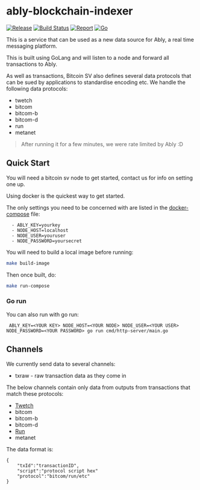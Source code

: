 # ably-blockchain-indexer

[![Release](https://img.shields.io/github/release-pre/nch-bowstave/nchain-ably.svg?logo=github&style=flat&v=1)](https://github.com/nch-bowstave/nchain-ably/releases)
[![Build Status](https://github.com/nch-bowstave/nchain-ably/actions/workflows/build.yml/badge.svg)](https://github.com/nch-bowstave/nchain-ably/actions/workflows/build.yml)
[![Report](https://goreportcard.com/badge/github.com/nch-bowstave/nchain-ably?style=flat&v=1)](https://goreportcard.com/report/github.com/nch-bowstave/nchain-ably)
[![Go](https://img.shields.io/github/go-mod/go-version/nch-bowstave/nchain-ably?v=1)](https://golang.org/)

This is a service that can be used as a new data source for Ably, a real time messaging platform.

This is built using GoLang and will listen to a node and forward all transactions to Ably.

As well as transactions, Bitcoin SV also defines several data protocols that can be sued by applications to 
standardise encoding etc. We handle the following data protocols:

- twetch
- bitcom
- bitcom-b
- bitcom-d
- run
- metanet

> After running it for a few minutes, we were rate limited by Ably :D

## Quick Start

You will need a bitcoin sv node to get started, contact us for info on setting one up.

Using docker is the quickest way to get started.

The only settings you need to be concerned with are listed in the [docker-compose](docker-compose.yml) file:

      - ABLY_KEY=yourkey
      - NODE_HOST=localhost
      - NODE_USER=youruser
      - NODE_PASSWORD=yoursecret

You will need to build a local image before running:

```bash
make build-image
```

Then once built, do:

```bash
make run-compose
```

### Go run

You can also run with go run:

```shell
 ABLY_KEY=<YOUR KEY> NODE_HOST=<YOUR NODE> NODE_USER=<YOUR USER> NODE_PASSWORD=<YOUR PASSWORD> go run cmd/http-server/main.go
```

## Channels

We currently send data to several channels:

- txraw - raw transaction data as they come in

The below channels contain only data from outputs from transactions that match these protocols:

- [Twetch](https://twetch.app)
- bitcom
- bitcom-b
- bitcom-d
- [Run](https://run.network/)
- metanet

The data format is:

```shell
{
    "txId":"transactionID",
    "script":"protocol script hex"
    "protocol":"bitcom/run/etc"
}
```
